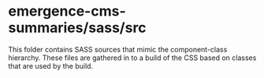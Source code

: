 # emergence-cms-summaries/sass/src

This folder contains SASS sources that mimic the component-class hierarchy. These files
are gathered in to a build of the CSS based on classes that are used by the build.
